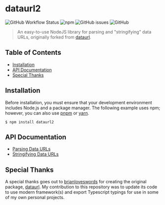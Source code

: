 # dataurl2

![GitHub Workflow Status](https://img.shields.io/github/workflow/status/jcoon97/dataurl2/Lint%20&%20Test?label=GitHub%20Actions&style=flat-square)
![npm](https://img.shields.io/npm/v/dataurl2?label=Current%20Version&style=flat-square)
![GitHub issues](https://img.shields.io/github/issues/jcoon97/dataurl2?label=Open%20Issues&style=flat-square)
![GitHub](https://img.shields.io/github/license/jcoon97/dataurl2?label=License&style=flat-square)

> An easy-to-use NodeJS library for parsing and "stringifying" data URLs, originally forked from
> [dataurl](https://github.com/brianloveswords/dataurl).

## Table of Contents

* [Installation](#installation)
* [API Documentation](#api-documentation)
* [Special Thanks](#special-thanks)

## Installation

Before installation, you must ensure that your development environment includes Node.js and a package manager. The
following example uses npm; however, you can also use [pnpm](https://pnpm.io/) or [yarn](https://yarnpkg.com/).

```shell
$ npm install dataurl2
```

## API Documentation

* [Parsing Data URLs](./docs/parsing.md)
* [Stringifying Data URLs](./docs/stringify.md)

## Special Thanks

A special thanks goes out to [brianloveswords](https://github.com/brianloveswords) for creating the original
package, [dataurl](https://github.com/brianloveswords/dataurl). My contribution to this repository was to update its
code to use modern framework(s) and export Typescript typings for use in some of my own personal projects.